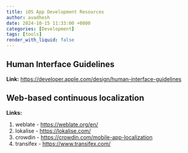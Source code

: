 ```yaml
---
title: iOS App Development Resources
author: avadhesh
date: 2024-10-15 11:33:00 +0800
categories: [Development]
tags: [tools]
render_with_liquid: false
---
```


## Human Interface Guidelines
**Link:** https://developer.apple.com/design/human-interface-guidelines

## Web-based continuous localization
**Links:** 
1. weblate - https://weblate.org/en/
2. lokalise - https://lokalise.com/
3. crowdin - https://crowdin.com/mobile-app-localization
4. transifex - https://www.transifex.com/

